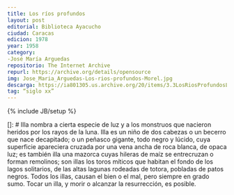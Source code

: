 ```yaml
---
title: Los ríos profundos
layout: post
editorial: Biblioteca Ayacucho
ciudad: Caracas
edicion: 1978
year: 1958
category:
-José María Arguedas
repositorio: The Internet Archive
repurl: https://archive.org/details/opensource
img: Jose_Maria_Arguedas-Los-rios-profundos-Morel.jpg
descarga: https://ia801305.us.archive.org/20/items/3.3LosRiosProfundosLibro/3.3_Los_rios_profundos_Libro.pdf
tag: “siglo xx”
---
```

{% include JB/setup %}

[]: #
Illa nombra a cierta especie de luz y a los monstruos que nacieron heridos por los rayos de la luna. Illa es un niño de dos cabezas o un becerro que  nace decapitado; o un peñasco gigante, todo negro y lúcido, cuya superficie apareciera cruzada por una vena ancha de roca blanca, de opaca luz; es también illa una mazorca cuyas hileras de maíz se entrecruzan o forman remolinos; son illas los toros míticos que habitan el fondo de los lagos solitarios, de las altas lagunas rodeadas de totora, pobladas de patos negros. Todos los illas, causan el bien o el mal, pero siempre en grado sumo. Tocar un  illa, y morir o alcanzar la resurrección, es posible.

<!---
